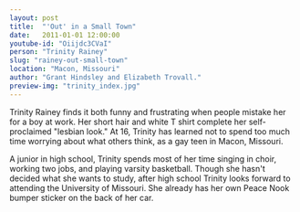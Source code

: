 ```yaml
---
layout: post
title:  "'Out' in a Small Town"
date:   2011-01-01 12:00:00
youtube-id: "Oiijdc3CVaI"
person: "Trinity Rainey"
slug: "rainey-out-small-town"
location: "Macon, Missouri"
author: "Grant Hindsley and Elizabeth Trovall."
preview-img: "trinity_index.jpg"
---
```


Trinity Rainey finds it both funny and frustrating when people mistake her for a boy at work. Her short hair and white T shirt complete her self-proclaimed "lesbian look." At 16, Trinity has learned not to spend too much time worrying about what others think, as a gay teen in Macon, Missouri.

A junior in high school, Trinity spends most of her time singing in choir, working two jobs, and playing varsity basketball. Though she hasn't decided what she wants to study, after high school Trinity looks forward to attending the University of Missouri. She already has her own Peace Nook bumper sticker on the back of her car.